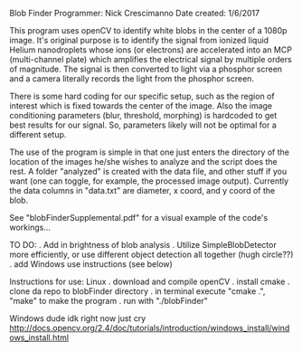 Blob Finder
Programmer: Nick Crescimanno
Date created: 1/6/2017

This program uses openCV to identify white blobs in the center of a 1080p image. It's original purpose is to identify the signal from ionized liquid Helium nanodroplets whose ions (or electrons) are accelerated into an MCP (multi-channel plate) which amplifies the electrical signal by multiple orders of magnitude. The signal is then converted to light via a phosphor screen and a camera literally records the light from the phosphor screen.

There is some hard coding for our specific setup, such as the region of interest which is fixed towards the center of the image. Also the image conditioning parameters (blur, threshold, morphing) is hardcoded to get best results for our signal. So, parameters likely will not be optimal for a different setup. 

The use of the program is simple in that one just enters the directory of the location of the images he/she wishes to analyze and the script does the rest. A folder "analyzed" is created with the data file, and other stuff if you want (one can toggle, for example, the processed image output). Currently the data columns in "data.txt" are diameter, x coord, and y coord of the blob.

See "blobFinderSupplemental.pdf" for a visual example of the code's workings...

TO DO:
. Add in brightness of blob analysis
. Utilize SimpleBlobDetector more efficiently, or use different object detection all together (hugh circle??)
. add Windows use instructions (see below)

Instructions for use:
Linux 
. download and compile openCV
. install cmake
. clone da repo to blobFinder directory
. in terminal execute "cmake .", "make" to make the program
. run with "./blobFinder"

Windows
dude idk right now just cry http://docs.opencv.org/2.4/doc/tutorials/introduction/windows_install/windows_install.html


